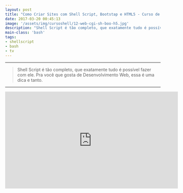 ```yaml
---
layout: post
title: "Como Criar Sites com Shell Script, Bootstap e HTML5 - Curso de Shell"
date: 2017-03-20 00:45:13
image: '/assets/img/cursoshell/12-web-cgi-sh-boo-h5.jpg'
description: "Shell Script é tão completo, que exatamente tudo é possível fazer com ele. Pra você que gosta de Desenvolvimento Web, essa é uma dica e tanto."
main-class: 'bash'
tags:
- shellscript
- bash
- tv
---
```


***

> Shell Script é tão completo, que exatamente tudo é possível fazer com ele. Pra você que gosta de Desenvolvimento Web, essa é uma dica e tanto.

***

<iframe width="560" height="315" src="https://www.youtube.com/embed/vhEE7WMSvug" frameborder="0" allowfullscreen></iframe>
